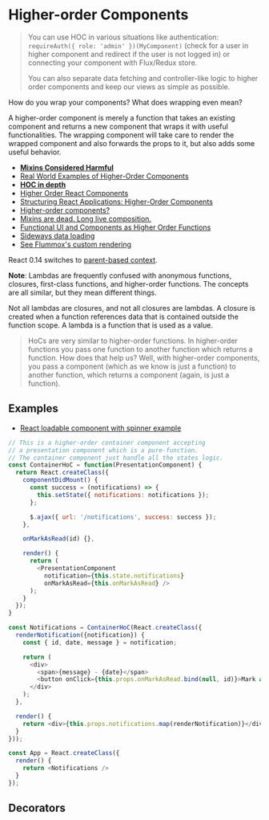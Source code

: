 # Higher-order Components

> You can use HOC in various situations like authentication: `requireAuth({ role: 'admin' })(MyComponent)` (check for a user in higher component and redirect if the user is not logged in) or connecting your component with Flux/Redux store.
> 
> You can also separate data fetching and controller-like logic to higher order components and keep our views as simple as possible.

How do you wrap your components? What does wrapping even mean?

A higher-order component is merely a function that takes an existing component and returns a new component that wraps it with useful functionalities. The wrapping component will take care to render the wrapped component and also forwards the props to it, but also adds some useful behavior.

* [**Mixins Considered Harmful**](https://facebook.github.io/react/blog/2016/07/13/mixins-considered-harmful.html)
* [Real World Examples of Higher-Order Components](http://rea.tech/reactjs-real-world-examples-of-higher-order-components/)
* [**HOC in depth**](https://medium.com/@franleplant/react-higher-order-components-in-depth-cf9032ee6c3e#.ofucbtu54)
* [Higher Order React Components](http://natpryce.com/articles/000814.html)
* [Structuring React Applications: Higher-Order Components](http://jamesknelson.com/structuring-react-applications-higher-order-components/)
* [Higher-order components?](https://gist.github.com/sebmarkbage/ef0bf1f338a7182b6775)
* [Mixins are dead. Long live composition.](https://medium.com/@dan_abramov/mixins-are-dead-long-live-higher-order-components-94a0d2f9e750)
* [Functional UI and Components as Higher Order Functions](http://blog.risingstack.com/functional-ui-and-components-as-higher-order-functions/)
* [Sideways data loading](https://github.com/facebook/react/issues/3398)
* [See Flummox's custom rendering](https://github.com/acdlite/flummox/blob/v3.5.1/docs/docs/api/fluxcomponent.md#custom-rendering)

React 0.14 switches to [parent-based context](https://github.com/facebook/react/pull/3615).

**Note**: Lambdas are frequently confused with anonymous functions, closures, first-class functions, and higher-order functions. The concepts are all similar, but they mean different things.

Not all lambdas are closures, and not all closures are lambdas. A closure is created when a function references data that is contained outside the function scope. A lambda is a function that is used as a value.

> HoCs are very similar to higher-order functions. In higher-order functions you pass one function to another function which returns a function. How does that help us? Well, with higher-order components, you pass a component (which as we know is just a function) to another function, which returns a component (again, is just a function).

## Examples

* [React loadable component with spinner example](https://gist.github.com/BurntCaramel/a60029d22257291799cd)

```js
// This is a higher-order container component accepting
// a presentation component which is a pure-function.
// The container component just handle all the states logic.
const ContainerHoC = function(PresentationComponent) {
  return React.createClass({
    componentDidMount() {
      const success = (notifications) => {
        this.setState({ notifications: notifications });
      };

      $.ajax({ url: '/notifications', success: success });
    },

    onMarkAsRead(id) {},

    render() {
      return (
        <PresentationComponent
          notification={this.state.notifications}
          onMarkAsRead={this.onMarkAsRead} />
      );
    }
  });
}

const Notifications = ContainerHoC(React.createClass({
  renderNotification({notification}) {
    const { id, date, message } = notification;

    return (
      <div>
        <span>{message} - {date}</span>
        <button onClick={this.props.onMarkAsRead.bind(null, id)}>Mark as Read</button>
      </div>
    );
  },

  render() {
    return <div>{this.props.notifications.map(renderNotification)}</div>;
  }
}));

const App = React.createClass({
  render() {
    return <Notifications />
  }
});
```

## Decorators

